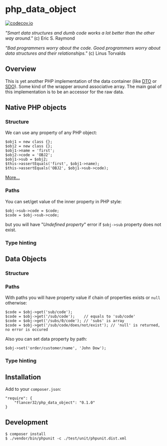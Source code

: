 # php_data_object

[![codecov.io](https://codecov.io/github/flancer32/php_data_object/coverage.svg?branch=master)](https://codecov.io/github/flancer32/php_data_object?branch=master)

_"Smart data structures and dumb code works a lot better than the other way around."_ (c) Eric S. Raymond

_"Bad programmers worry about the code. Good programmers worry about data structures and their relationships."_ (c) Linus Torvalds



## Overview

This is yet another PHP implementation of the data container (like [DTO](https://en.wikipedia.org/wiki/Data_transfer_object) or [SDO](http://php.net/manual/en/book.sdo.php)). Some kind of the wrapper around associative array. The main goal of this implementation is to be an accessor for the raw data.



## Native PHP objects


### Structure
We can use any property of any PHP object:

    $obj1 = new class {};
    $obj2 = new class {};
    $obj1->name = 'first';
    $obj2->code = 'OBJ2';
    $obj1->sub = $obj2;
    $this->assertEquals('first', $obj1->name);
    $this->assertEquals('OBJ2', $obj1->sub->code);

[More...](./docs/010_phpObjects.md)


### Paths

You can set/get value of the inner property in PHP style:

    $obj->sub->code = $code;
    $code = $obj->sub->code;
    
but you will have "_Undefined property_" error if `$obj->sub` property does not exist. 


### Type hinting



## Data Objects


### Structure


### Paths

With paths you will have property value if chain of properties exists or `null` otherwise:

    $code = $obj->get('sub/code');
    $code = $obj->get('/sub/code');    // equals to 'sub/code'
    $code = $obj->get('/subs/0/code'); // 'subs' is array
    $code = $obj->get('/sub/code/does/not/exist'); // 'null' is returned, no error is occured

Also you can set data property by path:

    $obj->set('order/customer/name', 'John Dow');
    

### Type hinting
    
    

## Installation

Add to your `composer.json`:

    "require": {
        "flancer32/php_data_object": "0.1.0"
    }



## Development

    $ composer install
    $ ./vendor/bin/phpunit -c ./test/unit/phpunit.dist.xml

